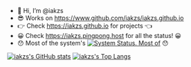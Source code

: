 - 👋 Hi, I’m @iakzs
- 😎 Works on https://www.github.com/iakzs/iakzs.github.io
- 👉 Check https://iakzs.github.io for projects 👈
- 😀 Check https://iakzs.pingpong.host for all the status! 😀
- 😯 Most of the system's [![System Status. Most of](https://img.shields.io/pingpong/status/sp_fa717d88cfa240769d755477634c02f0)](https://iakzs.pingpong.host/) 😯

[![iakzs's GitHub stats](https://github-readme-stats.vercel.app/api?username=iakzs)](https://github.com/anuraghazra/github-readme-stats)
[![iakzs's Top Langs](https://github-readme-stats.vercel.app/api/top-langs/?username=iakzs&layout=compact)](https://github.com/anuraghazra/github-readme-stats)
